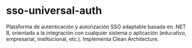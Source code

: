 # sso-universal-auth
Plataforma de autenticación y autorización SSO adaptable basada en .NET 8, orientada a la integración con cualquier sistema o aplicación (educativo, empresarial, institucional, etc.). Implementa Clean Architecture.
